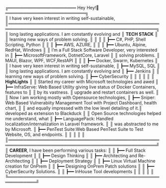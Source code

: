 ╔══════════════════════ Hey Hey!👋══════════════════════════╗                                                             
║  I have very keen interest in writing self-sustainable,   ║══════════════════════════════════════════════════════════════════════════════════════════════════╗ 
║  long lasting applications. I am constantly evolving and  ║                      **TECH STACK**                                                              ║    
║  learning new ways of problem solving.                    ║                                                                                                  ║
║                                                           ║         ┣━━ C#, PHP, Shell Scripting, Python                                                     ║
║                                                           ║         ┣━━ AWS, AZURE,                                                                          ║
║                                                           ║         ┣━━ Ubuntu, Alpine, RedHat, Windows                                                      ║
║ I’m a Full Stack Software Developer, very interested in   ║         ┣━━ MicrosoftFramework, DotnetCore, Laravel                                              ║
║ solving problems.                                         ║             MAUI, Blazor, WPF, WCF,RestAPI                                                       ║
║                                                           ║         ┣━━ Docker, Swarm, Kubernetes                                                            ║
║  I have very keen interest in writing self-sustainable,   ║         ┣━━ MySQL, SQL                                                                           ║
║  long lasting applications. I am constantly evolving and  ║         ┣━━ Jenkins                                                                              ║
║  learning new ways of problem solving.                    ║         ┣━━ CyberSecurity                                                                        ║
║                                                           ║                                                                                                  ║
║                                                           ║                     **HighLights**                                                               ║
║  Started my career with Microsoft technologies and awed   ║         ┣━━ InfraServe: Web Based Utility giving live status of Docker Containers, features to   ║
║  by its vastness.                                         ║                         upgrade and restart containers as well.                                  ║
║  Now I am working mostly with Opensource technologies,    ║         ┣━━ Sniper: Web Based Vulnerabiity Management Tool with Project Dashboard, health chart, ║
║  and equally impressed with the low level detailing of it.║                     developed as extension to Blackduck                                          ║
║  Open Source technologies helped me understand, what      ║         ┣━━ LanguagePack: Handled localization/internalization in Laravel framework.             ║
║  was abstracted to me by Microsoft.                       ║         ┣━━ PenTest Suite:Web Based PenTest Suite to Test Website, OS, and endpoints.            ║
║                                                           ║                                                                                                  ║
║                                                           ║══════════════════════════════════════════════════════════════════════════════════════════════════╝ 
║   **CAREER**, I have been performing various tasks:       ║ 
║    ┣━━ Full Stack Development                             ║ 
║    ┣━━ Design Thinking                                    ║ 
║    ┣━━ Architecting and Re-Architecting                   ║ 
║    ┣━━ Deployment Strategy                                ║ 
║    ┣━━ Linux Virtual Machine creation for OnPrem          ║ 
║    ┣━━ Designing OnPrem Patch solutions                   ║ 
║    ┣━━ CyberSecurity Solutions.                           ║ 
║    ┣━━ InHouse Tool developments                          ║ 
║                                                           ║ 
║                                                           ║ 
╚═══════════════════════════════════════════════════════════╝  
                                                                                


